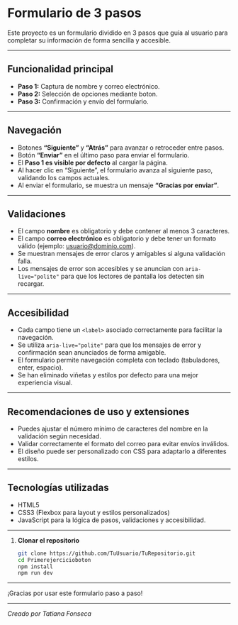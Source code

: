 # Formulario de 3 pasos

Este proyecto es un formulario dividido en 3 pasos que guía al usuario para completar su información de forma sencilla y accesible.

---

## Funcionalidad principal

- **Paso 1:** Captura de nombre y correo electrónico.
- **Paso 2:** Selección de opciones mediante boton.
- **Paso 3:** Confirmación y envío del formulario.

---

## Navegación

- Botones **“Siguiente”** y **“Atrás”** para avanzar o retroceder entre pasos.
- Botón **“Enviar”** en el último paso para enviar el formulario.
- El **Paso 1 es visible por defecto** al cargar la página.
- Al hacer clic en “Siguiente”, el formulario avanza al siguiente paso, validando los campos actuales.
- Al enviar el formulario, se muestra un mensaje **“Gracias por enviar”**.

---

## Validaciones

- El campo **nombre** es obligatorio y debe contener al menos 3 caracteres.
- El campo **correo electrónico** es obligatorio y debe tener un formato válido (ejemplo: usuario@dominio.com).
- Se muestran mensajes de error claros y amigables si alguna validación falla.
- Los mensajes de error son accesibles y se anuncian con `aria-live="polite"` para que los lectores de pantalla los detecten sin recargar.

---

## Accesibilidad

- Cada campo tiene un `<label>` asociado correctamente para facilitar la navegación.
- Se utiliza `aria-live="polite"` para que los mensajes de error y confirmación sean anunciados de forma amigable.
- El formulario permite navegación completa con teclado (tabuladores, enter, espacio).
- Se han eliminado viñetas y estilos por defecto para una mejor experiencia visual.

---

## Recomendaciones de uso y extensiones

- Puedes ajustar el número mínimo de caracteres del nombre en la validación según necesidad.
- Validar correctamente el formato del correo para evitar envíos inválidos.
- El diseño puede ser personalizado con CSS para adaptarlo a diferentes estilos.

---

## Tecnologías utilizadas

- HTML5
- CSS3 (Flexbox para layout y estilos personalizados)
- JavaScript para la lógica de pasos, validaciones y accesibilidad.

---

1. **Clonar el repositorio**
   ```bash
   git clone https://github.com/TuUsuario/TuRepositorio.git
   cd Primerejercicioboton
   npm install
   npm run dev
---

¡Gracias por usar este formulario paso a paso!

---

*Creado por Tatiana Fonseca*
